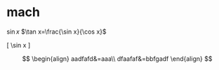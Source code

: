 # mach

$\sin x$ $\tan x=\frac{\sin x}{\cos x}$

\[
\sin x
\]

$$
\begin{align}
aadfafd&=aaa\\
dfaafaf&=bbfgadf
\end{align}
$$
